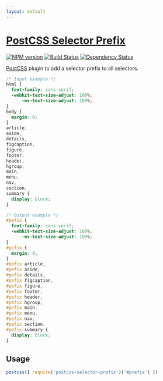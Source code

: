 ```yaml
---
layout: default
---
```


# [PostCSS Selector Prefix](https://github.com/robkorv/postcss-selector-prefix)
[![NPM version][npm-image]][npm-url] [![Build Status][travis-image]][travis-url] [![Dependency Status][daviddm-image]][daviddm-url]

[PostCSS] plugin to add a selector prefix to all selectors.


```css
/* Input example */
html {
  font-family: sans-serif;
  -webkit-text-size-adjust: 100%;
      -ms-text-size-adjust: 100%;
}
body {
  margin: 0;
}
article,
aside,
details,
figcaption,
figure,
footer,
header,
hgroup,
main,
menu,
nav,
section,
summary {
  display: block;
}
```

```css
/* Output example */
#pefix {
  font-family: sans-serif;
  -webkit-text-size-adjust: 100%;
      -ms-text-size-adjust: 100%;
}
#pefix {
  margin: 0;
}
#pefix article,
#pefix aside,
#pefix details,
#pefix figcaption,
#pefix figure,
#pefix footer,
#pefix header,
#pefix hgroup,
#pefix main,
#pefix menu,
#pefix nav,
#pefix section,
#pefix summary {
  display: block;
}
```

## Usage

```js
postcss([ require('postcss-selector-prefix')('#prefix') ])
```

[npm-image]: https://badge.fury.io/js/postcss-selector-prefix.svg
[npm-url]: https://npmjs.org/package/postcss-selector-prefix
[travis-image]: https://travis-ci.org/robkorv/postcss-selector-prefix.svg?branch=master
[travis-url]: https://travis-ci.org/robkorv/postcss-selector-prefix
[daviddm-image]: https://david-dm.org/robkorv/postcss-selector-prefix.svg?theme=shields.io
[daviddm-url]: https://david-dm.org/robkorv/postcss-selector-prefix
[PostCSS]: https://github.com/postcss/postcss
